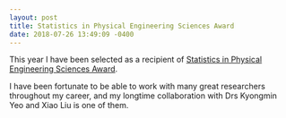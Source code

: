 ```yaml
---
layout: post
title: Statistics in Physical Engineering Sciences Award
date: 2018-07-26 13:49:09 -0400
---
```


This year I have been selected as a recipient of [Statistics in Physical Engineering Sciences Award](http://www.amstat.org/ASA/Your-Career/Awards/Statistics-in-Physical-Engineering-Sciences-Award.aspx). 

I have been fortunate to be able to work with many great researchers throughout my career, and my longtime collaboration with Drs Kyongmin Yeo and Xiao Liu is one of them. 